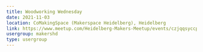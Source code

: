```yaml
---
title: Woodworking Wednesday
date: 2021-11-03
location: CoMakingSpace (Makerspace Heidelberg), Heidelberg
link: https://www.meetup.com/Heidelberg-Makers-Meetup/events/czjqqsyccpbfb/
usergroup: makershd
type: usergroup
---
```

